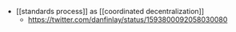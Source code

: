 - [[standards process]] as [[coordinated decentralization]]
    - https://twitter.com/danfinlay/status/1593800092058030080
